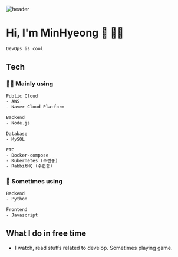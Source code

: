 ![header](https://capsule-render.vercel.app/api?type=waving&color=gradient&height=250&section=header&text=MinHyeong%20Lee&desc=Solutions%20Architect%20/%20DevOps&descAlignY=57&animation=twinkling&fontAlignY=35)
# Hi, I'm MinHyeong 👋 👨‍💻


```html
DevOps is cool
```
<!--
- [✍️ Study Note](https://)
- [📑 Etc](https://www.notion.so/375d5c7ce35042538e7c11645111c1ba)
-->

## Tech

### 🧑‍💻 Mainly using

```html
Public Cloud
- AWS
- Naver Cloud Platform

Backend
- Node.js

Database
- MySQL

ETC
- Docker-compose
- Kubernetes (수련중)
- RabbitMQ (수련중)
```

### 👀 Sometimes using
```html
Backend
- Python

Frontend
- Javascript
```

## What I do in free time
- I watch, read stuffs related to develop. Sometimes playing game. 

<!--
**MinHyeong-Lee/MinHyeong-Lee** is a ✨ _special_ ✨ repository because its `README.md` (this file) appears on your GitHub profile.

Here are some ideas to get you started:

- 🔭 I’m currently working on ...
- 🌱 I’m currently learning ...
- 👯 I’m looking to collaborate on ...
- 🤔 I’m looking for help with ...
- 💬 Ask me about ...
- 📫 How to reach me: ...
- 😄 Pronouns: ...
- ⚡ Fun fact: ...
-->
